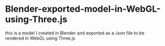 Blender-exported-model-in-WebGL-using-Three.js
==============================================

this is a model I created in Blender and exported as a Json file to be rendered in WebGL using Three.js
